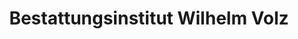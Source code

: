 ---
title: "Bestattungsinstitut Wilhelm Volz"
url: /emmendingen/bestattungsinstitut-wilhelm-volz/
shop: Bestattungen
---